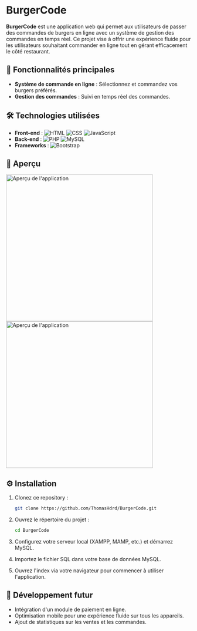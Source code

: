 # BurgerCode

**BurgerCode** est une application web qui permet aux utilisateurs de passer des commandes de burgers en ligne avec un système de gestion des commandes en temps réel. Ce projet vise à offrir une expérience fluide pour les utilisateurs souhaitant commander en ligne tout en gérant efficacement le côté restaurant.

## 🚀 Fonctionnalités principales

- **Système de commande en ligne** : Sélectionnez et commandez vos burgers préférés.
- **Gestion des commandes** : Suivi en temps réel des commandes.

## 🛠️ Technologies utilisées

- **Front-end** : ![HTML](https://img.shields.io/badge/-HTML5-E34F26?logo=html5&logoColor=fff) ![CSS](https://img.shields.io/badge/-CSS3-1572B6?logo=css3&logoColor=fff) ![JavaScript](https://img.shields.io/badge/-JavaScript-F7DF1E?logo=javascript&logoColor=333)
- **Back-end** : ![PHP](https://img.shields.io/badge/-PHP-777BB4?logo=php&logoColor=fff) ![MySQL](https://img.shields.io/badge/-MySQL-4479A1?logo=mysql&logoColor=fff)
- **Frameworks** : ![Bootstrap](https://img.shields.io/badge/-Bootstrap-563D7C?logo=bootstrap&logoColor=fff)

## 📸 Aperçu

<a href="https://thomashoudard.com">
  <img src="https://thomashoudard.com/wp-content/uploads/2024/06/Capture.png" alt="Aperçu de l'application" width="400"/>
</a>
<a href="https://thomashoudard.com">
  <img src="https://thomashoudard.com/wp-content/uploads/2024/06/Capture-1-1024x705.png" alt="Aperçu de l'application" width="400"/>
</a>

## ⚙️ Installation

1. Clonez ce repository :
   ```bash
   git clone https://github.com/ThomasHdrd/BurgerCode.git
   
2. Ouvrez le répertoire du projet :
    ```bash
    cd BurgerCode
   
3. Configurez votre serveur local (XAMPP, MAMP, etc.) et démarrez MySQL.
   
4. Importez le fichier SQL dans votre base de données MySQL.
   
5. Ouvrez l'index via votre navigateur pour commencer à utiliser l'application.

## 🌱 Développement futur
- Intégration d'un module de paiement en ligne.
- Optimisation mobile pour une expérience fluide sur tous les appareils.
- Ajout de statistiques sur les ventes et les commandes.
